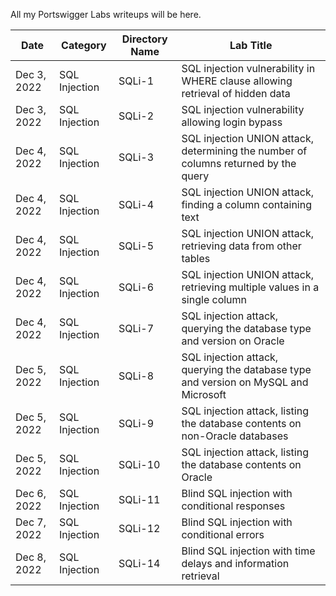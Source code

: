 All my Portswigger Labs writeups will be here.

Date	 	 | Category      | Directory Name | Lab Title
-------------|---------------|----------------|----------------------
Dec 3, 2022  | SQL Injection | SQLi-1         | SQL injection vulnerability in WHERE clause allowing retrieval of hidden data
Dec 3, 2022  | SQL Injection | SQLi-2         | SQL injection vulnerability allowing login bypass
Dec 4, 2022  | SQL Injection | SQLi-3         | SQL injection UNION attack, determining the number of columns returned by the query
Dec 4, 2022  | SQL Injection | SQLi-4         | SQL injection UNION attack, finding a column containing text
Dec 4, 2022  | SQL Injection | SQLi-5         | SQL injection UNION attack, retrieving data from other tables
Dec 4, 2022  | SQL Injection | SQLi-6         | SQL injection UNION attack, retrieving multiple values in a single column
Dec 4, 2022  | SQL Injection | SQLi-7         | SQL injection attack, querying the database type and version on Oracle
Dec 5, 2022  | SQL Injection | SQLi-8         | SQL injection attack, querying the database type and version on MySQL and Microsoft
Dec 5, 2022  | SQL Injection | SQLi-9         | SQL injection attack, listing the database contents on non-Oracle databases
Dec 5, 2022  | SQL Injection | SQLi-10        | SQL injection attack, listing the database contents on Oracle
Dec 6, 2022  | SQL Injection | SQLi-11        | Blind SQL injection with conditional responses
Dec 7, 2022  | SQL Injection | SQLi-12        | Blind SQL injection with conditional errors
Dec 8, 2022  | SQL Injection | SQLi-14        | Blind SQL injection with time delays and information retrieval